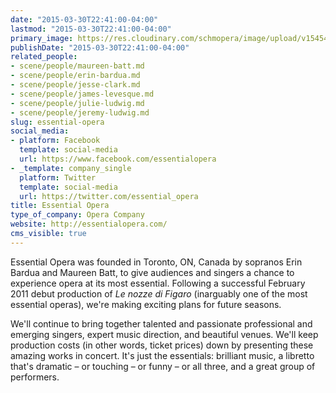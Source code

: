 ```yaml
---
date: "2015-03-30T22:41:00-04:00"
lastmod: "2015-03-30T22:41:00-04:00"
primary_image: https://res.cloudinary.com/schmopera/image/upload/v1545409169/media/webhook-uploads/1427769559417/ERMO_icon_logo.jpg.jpg
publishDate: "2015-03-30T22:41:00-04:00"
related_people:
- scene/people/maureen-batt.md
- scene/people/erin-bardua.md
- scene/people/jesse-clark.md
- scene/people/james-levesque.md
- scene/people/julie-ludwig.md
- scene/people/jeremy-ludwig.md
slug: essential-opera
social_media:
- platform: Facebook
  template: social-media
  url: https://www.facebook.com/essentialopera
- _template: company_single
  platform: Twitter
  template: social-media
  url: https://twitter.com/essential_opera
title: Essential Opera
type_of_company: Opera Company
website: http://essentialopera.com/
cms_visible: true
---
```


<p>
	Essential Opera was founded in Toronto, ON, Canada by sopranos Erin Bardua and Maureen Batt, to give audiences and singers a chance to experience opera at its most essential. Following a successful February 2011 debut production of <em>Le nozze di Figaro</em> (inarguably one of the most essential operas), we're making exciting plans for future seasons.
</p>
<p>
	We'll continue to bring together talented and passionate professional and emerging singers, expert music direction, and beautiful venues. We'll keep production costs (in other words, ticket prices) down by presenting these amazing works in concert. It's just the essentials: brilliant music, a libretto that's dramatic – or touching – or funny – or all three, and a great group of performers.
</p>
